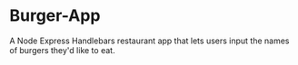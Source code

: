 # Burger-App
A Node Express Handlebars restaurant app that lets users input the names of burgers they'd like to eat.
